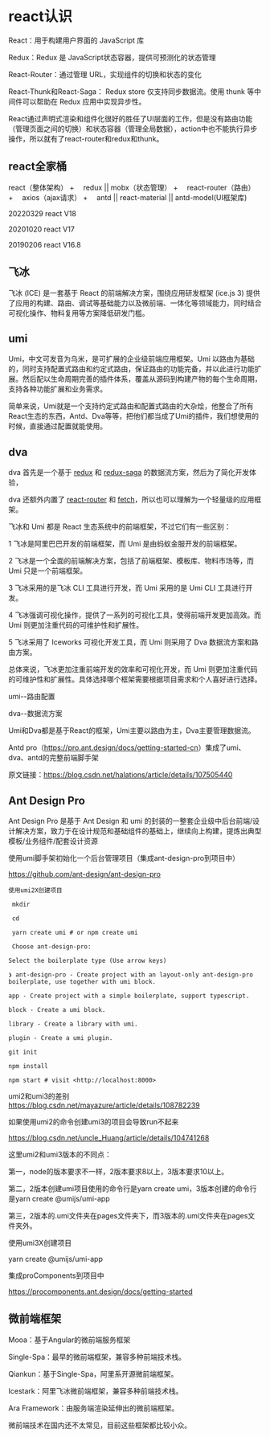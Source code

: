 # react认识

React：用于构建用户界面的 JavaScript 库

Redux：Redux 是 JavaScript状态容器，提供可预测化的状态管理

React-Router：通过管理 URL，实现组件的切换和状态的变化

React-Thunk和React-Saga： Redux store 仅支持同步数据流。使用 thunk 等中间件可以帮助在 Redux 应用中实现异步性。

React通过声明式渲染和组件化很好的胜任了UI层面的工作，但是没有路由功能（管理页面之间的切换）和状态容器（管理全局数据），action中也不能执行异步操作，所以就有了react-router和redux和thunk。

## react全家桶

react（整体架构） +  redux || mobx（状态管理） +  react-router（路由） +  axios（ajax请求） +  antd || react-material || antd-model(UI框架库)

20220329 react V18

20201020 react  V17

20190206 react V16.8

## 飞冰

飞冰 (ICE) 是一套基于 React 的前端解决方案，围绕应用研发框架 (ice.js 3) 提供了应用的构建、路由、调试等基础能力以及微前端、一体化等领域能力，同时结合可视化操作、物料复用等方案降低研发门槛。

## umi

Umi，中文可发音为乌米，是可扩展的企业级前端应用框架。Umi 以路由为基础的，同时支持配置式路由和约定式路由，保证路由的功能完备，并以此进行功能扩展。然后配以生命周期完善的插件体系，覆盖从源码到构建产物的每个生命周期，支持各种功能扩展和业务需求。

简单来说，Umi就是一个支持约定式路由和配置式路由的大杂烩，他整合了所有React生态的东西，Antd、Dva等等，把他们都当成了Umi的插件，我们想使用的时候，直接通过配置就能使用。

## dva

dva 首先是一个基于 [redux](https://link.juejin.cn/?target=https%3A%2F%2Fgithub.com%2Freduxjs%2Fredux%2560) 和 [redux-saga](https://link.juejin.cn/?target=https%3A%2F%2Fgithub.com%2Fredux-saga%2Fredux-saga) 的数据流方案，然后为了简化开发体验，

dva 还额外内置了 [react-router](https://link.juejin.cn/?target=https%3A%2F%2Fgithub.com%2FReactTraining%2Freact-router) 和 [fetch](https://link.juejin.cn/?target=https%3A%2F%2Fgithub.com%2Fgithub%2Ffetch)，所以也可以理解为一个轻量级的应用框架。

飞冰和 Umi 都是 React 生态系统中的前端框架，不过它们有一些区别：

1 飞冰是阿里巴巴开发的前端框架，而 Umi 是由蚂蚁金服开发的前端框架。

2 飞冰是一个全面的前端解决方案，包括了前端框架、模板库、物料市场等，而 Umi 只是一个前端框架。

&#x20;3 飞冰采用的是飞冰 CLI 工具进行开发，而 Umi 采用的是 Umi CLI 工具进行开发。

4 飞冰强调可视化操作，提供了一系列的可视化工具，使得前端开发更加高效。而 Umi 则更加注重代码的可维护性和扩展性。

&#x20;5 飞冰采用了 Iceworks 可视化开发工具，而 Umi 则采用了 Dva 数据流方案和路由方案。

总体来说，飞冰更加注重前端开发的效率和可视化开发，而 Umi 则更加注重代码的可维护性和扩展性。具体选择哪个框架需要根据项目需求和个人喜好进行选择。

umi--路由配置

dva--数据流方案

Umi和Dva都是基于React的框架，Umi主要以路由为主，Dva主要管理数据流。

Antd pro（<https://pro.ant.design/docs/getting-started-cn>）集成了umi、dva、antd的完整前端脚手架

原文链接：<https://blog.csdn.net/halations/article/details/107505440>

## Ant Design Pro

Ant Design Pro 是基于 Ant Design 和 umi 的封装的一整套企业级中后台前端/设计解决方案，致力于在设计规范和基础组件的基础上，继续向上构建，提炼出典型模板/业务组件/配套设计资源

使用umi脚手架初始化一个后台管理项目（集成ant-design-pro到项目中）

<https://github.com/ant-design/ant-design-pro>

```
使用umi2X创建项目

 mkdir

 cd

 yarn create umi # or npm create umi

 Choose ant-design-pro:

Select the boilerplate type (Use arrow keys)

❯ ant-design-pro - Create project with an layout-only ant-design-pro boilerplate, use together with umi block.

app - Create project with a simple boilerplate, support typescript.

block - Create a umi block.

library - Create a library with umi.

plugin - Create a umi plugin.

git init

npm install

npm start # visit <http://localhost:8000>

```

umi2和umi3的差别 <https://blog.csdn.net/mayazure/article/details/108782239>

如果使用umi2的命令创建umi3的项目会导致run不起来

<https://blog.csdn.net/uncle_Huang/article/details/104741268>

这里umi2和umi3版本的不同点：

第一，node的版本要求不一样，2版本要求8以上，3版本要求10以上。

第二，2版本创建umi项目使用的命令行是yarn create umi，3版本创建的命令行是yarn create @umijs/umi-app

第三，2版本的.umi文件夹在pages文件夹下，而3版本的.umi文件夹在pages文件夹外。

使用umi3X创建项目

yarn create @umijs/umi-app

集成proComponents到项目中

<https://procomponents.ant.design/docs/getting-started>

## 微前端框架

Mooa：基于Angular的微前端服务框架

Single-Spa：最早的微前端框架，兼容多种前端技术栈。

Qiankun：基于Single-Spa，阿里系开源微前端框架。

Icestark：阿里飞冰微前端框架，兼容多种前端技术栈。

Ara Framework：由服务端渲染延伸出的微前端框架。

微前端技术在国内还不太常见，目前这些框架都比较小众。
